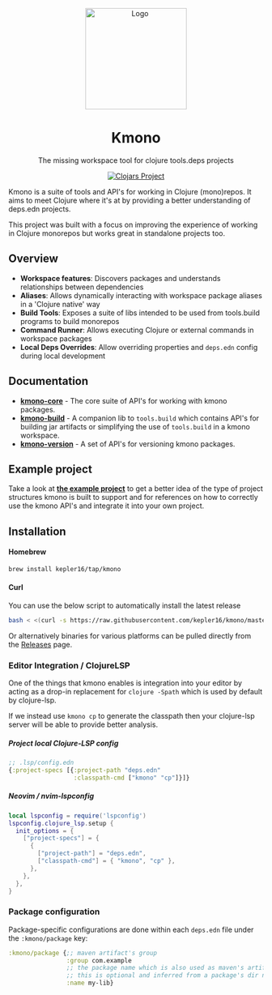 <div align="center">
  <p>
    <img 
      src="https://github.com/user-attachments/assets/4f98b4d2-adcf-412f-bba5-1dbba43604a8"
      align="center"
      alt="Logo"
      height="200px"
    />
  </p>

  <h1>Kmono</h1>

  <p>
    The missing workspace tool for clojure tools.deps projects
  </p>

  [![Clojars Project](https://img.shields.io/clojars/v/com.kepler16/kmono-core.svg)](https://clojars.org/com.kepler16/kmono-core)
</div>

Kmono is a suite of tools and API's for working in Clojure (mono)repos. It aims to meet Clojure where it's at by
providing a better understanding of deps.edn projects.

This project was built with a focus on improving the experience of working in Clojure monorepos but works great in
standalone projects too.

## Overview

- **Workspace features**: Discovers packages and understands relationships between dependencies
- **Aliases**: Allows dynamically interacting with workspace package aliases in a 'Clojure native' way
- **Build Tools**: Exposes a suite of libs intended to be used from tools.build programs to build monorepos
- **Command Runner**: Allows executing Clojure or external commands in workspace packages
- **Local Deps Overrides**: Allow overriding properties and `deps.edn` config during local development

## Documentation

+ **[kmono-core](https://cljdoc.org/d/com.kepler16/kmono-core)** - The core suite of API's for working with kmono
packages.
+ **[kmono-build](https://cljdoc.org/d/com.kepler16/kmono-build)** - A companion lib to `tools.build` which contains
API's for building jar artifacts or simplifying the use of `tools.build` in a kmono workspace.
+ **[kmono-version](https://cljdoc.org/d/com.kepler16/kmono-version)** - A set of API's for versioning kmono packages.

## Example project

Take a look at **[the example project](./examples/workspace/)** to get a better idea of the type of project
structures kmono is built to support and for references on how to correctly use the kmono API's and integrate it into
your own project.

## Installation

#### Homebrew

```bash
brew install kepler16/tap/kmono
```

#### Curl

You can use the below script to automatically install the latest release

```bash
bash < <(curl -s https://raw.githubusercontent.com/kepler16/kmono/master/install.sh)
```

Or alternatively binaries for various platforms can be pulled directly from the
[Releases](https://github.com/kepler16/kmono/releases) page.

### Editor Integration / ClojureLSP

One of the things that kmono enables is integration into your editor by acting as a drop-in replacement for `clojure
-Spath` which is used by default by clojure-lsp.

If we instead use `kmono cp` to generate the classpath then your clojure-lsp server will be able to provide better
analysis.

##### Project local Clojure-LSP config

```clojure
;; .lsp/config.edn
{:project-specs [{:project-path "deps.edn"
                  :classpath-cmd ["kmono" "cp"]}]}
```

##### Neovim / nvim-lspconfig

```lua
local lspconfig = require('lspconfig')
lspconfig.clojure_lsp.setup {
  init_options = {
    ["project-specs"] = {
      {
        ["project-path"] = "deps.edn",
        ["classpath-cmd"] = { "kmono", "cp" },
      },
    },
  },
}
```

### Package configuration

Package-specific configurations are done within each `deps.edn` file under the `:kmono/package` key:

```clj
:kmono/package {;; maven artifact's group
                :group com.example
                ;; the package name which is also used as maven's artifactId
                ;; this is optional and inferred from a package's dir name
                :name my-lib}
```
